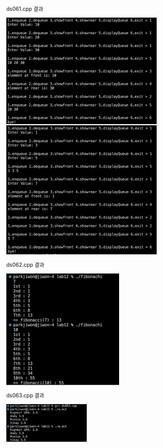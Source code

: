 ds061.cpp 결과<br>

<img src= 'https://github.com/jiwonpark831/22300323_PJW_DS/blob/main/lab12/results/ds061-1.png' width = 400>
<img src= 'https://github.com/jiwonpark831/22300323_PJW_DS/blob/main/lab12/results/ds061-2.png' width = 400>

ds062.cpp 결과<br>

<img src= 'https://github.com/jiwonpark831/22300323_PJW_DS/blob/main/lab12/results/ds062.png' width =300>

ds063.cpp 결과<br>

<img src= 'https://github.com/jiwonpark831/22300323_PJW_DS/blob/main/lab11/results/ds053.png' height = 100>
